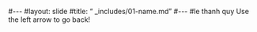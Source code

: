 #---
#layout: slide
#title: “ _includes/01-name.md”
#---
#le thanh quy
Use the left arrow to go back!
